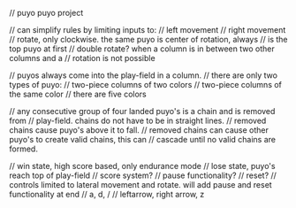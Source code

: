 // puyo puyo project

// can simplify rules by limiting inputs to:
// left movement
// right movement
// rotate, only clockwise. the same puyo is center of rotation, always
// is the top puyo at first
// double rotate? when a column is in between two other columns and a
// rotation is not possible

// puyos always come into the play-field in a column.
// there are only two types of puyo:
// two-piece columns of two colors
// two-piece columns of the same color
// there are five colors

// any consecutive group of four landed puyo's is a chain and is removed from
// play-field. chains do not have to be in straight lines.
// removed chains cause puyo's above it to fall.
// removed chains can cause other puyo's to create valid chains, this can
// cascade until no valid chains are formed.

// win state, high score based, only endurance mode
// lose state, puyo's reach top of play-field
// score system?
// pause functionality?
// reset?
// controls limited to lateral movement and rotate. will add pause and reset functionality at end
// a, d, /
// leftarrow, right arrow, z
